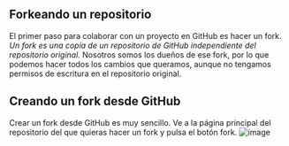 ## Forkeando un repositorio
El primer paso para colaborar con un proyecto en GitHub es hacer un fork. *Un fork es una copia de un repositorio de GitHub independiente del repositorio original.*
Nosotros somos los dueños de ese fork, por lo que podemos hacer todos los cambios que queramos, aunque no tengamos permisos de escritura en el repositorio original.

## Creando un fork desde GitHub
Crear un fork desde GitHub es muy sencillo. Ve a la página principal del repositorio del que quieras hacer un fork y pulsa el botón fork.
![image](https://github.com/user-attachments/assets/e094b7d5-0ec4-414b-bfc8-6612f3bde253)

